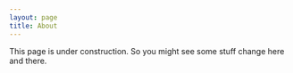 ```yaml
---
layout: page
title: About
---
```


<p class="message">
  This page is under construction. So you might see some stuff change here and there.
</p>
